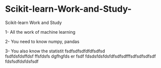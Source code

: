 # Scikit-learn-Work-and-Study-
Scikit-learn Work and Study 

1- All the work of machine learning

2- You need to know numpy, pandas
        
3- You also know the statistit                   fsdfsdfsdfdfdfsdfsd             
fsdfdsfdsffdsf
ffsfdsfs
dgfhgfds
er
fsdf
fdsdsfdsfdsfdfsdfsdfffsdfsdfsdfsdf
fdsfsdfdsfdsfsdf
